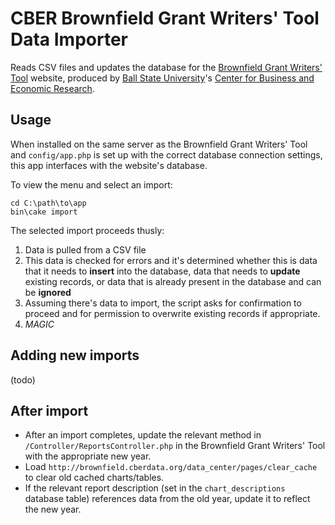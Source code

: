 # CBER Brownfield Grant Writers' Tool Data Importer

Reads CSV files and updates the database for the [Brownfield Grant Writers' Tool](http://brownfield.cberdata.org/)
website, produced by [Ball State University](http://bsu.edu)'s
[Center for Business and Economic Research](http://cberdata.org).

## Usage

When installed on the same server as the Brownfield Grant Writers' Tool and `config/app.php` is set up with the correct
database connection settings, this app interfaces with the website's database.

To view the menu and select an import:

    cd C:\path\to\app
    bin\cake import

The selected import proceeds thusly:

1. Data is pulled from a CSV file
2. This data is checked for errors and it's determined whether this is data that
it needs to **insert** into the database, data that needs to **update** existing records,
or data that is already present in the database and can be **ignored**
3. Assuming there's data to import, the script asks for confirmation to proceed and
for permission to overwrite existing records if appropriate.
4. *MAGIC*

Adding new imports
-------------------------
(todo)

After import
------------

- After an import completes, update the relevant method in `/Controller/ReportsController.php` in the Brownfield 
Grant Writers' Tool with the appropriate new year.
- Load `http://brownfield.cberdata.org/data_center/pages/clear_cache` to clear old cached charts/tables.
- If the relevant report description (set in the `chart_descriptions` database table) references data from the old 
year, update it to reflect the new year.
